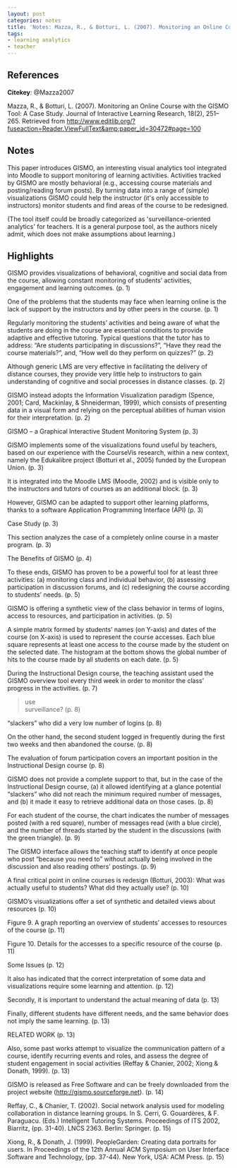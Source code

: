 ```yaml
---
layout: post
categories: notes
title: 'Notes: Mazza, R., & Botturi, L. (2007). Monitoring an Online Course with the GISMO Tool'
tags:
- learning analytics
- teacher
---
```


## References

**Citekey**: @Mazza2007

Mazza, R., & Botturi, L. (2007). Monitoring an Online Course with the GISMO Tool: A Case Study. Journal of Interactive Learning Research, 18(2), 251–265. Retrieved from http://www.editlib.org/?fuseaction=Reader.ViewFullText&amp;paper_id=30472#page=100

## Notes

This paper introduces GISMO, an interesting visual analytics tool integrated into Moodle to support monitoring of learning activities. Activities tracked by GISMO are mostly behavioral (e.g., accessing course materials and posting/reading forum posts). By turning data into a range of (simple) visualizations GISMO could help the instructor (it's only accessible to instructors) monitor students and find areas of the course to be redesigned.

(The tool itself could be broadly categorized as 'surveillance-oriented analytics' for teachers. It is a general purpose tool, as the authors nicely admit, which does not make assumptions about learning.)

## Highlights


GISMO provides visualizations of behavioral, cognitive and social data from the course, allowing constant monitoring of students’ activities, engagement and learning outcomes. (p. 1)

One of the problems that the students may face when learning online is the lack of support by the instructors and by other peers in the course. (p. 1)

Regularly monitoring the students’ activities and being aware of what the students are doing in the course are essential conditions to provide adaptive and effective tutoring. Typical questions that the tutor has to address: “Are students participating in discussions?”, “Have they read the course materials?”, and, “How well do they perform on quizzes?” (p. 2)

Although generic LMS are very effective in facilitating the delivery of distance courses, they provide very little help to instructors to gain understanding of cognitive and social processes in distance classes. (p. 2)

GISMO instead adopts the Information Visualization paradigm (Spence, 2001; Card, Mackinlay, & Shneiderman, 1999), which consists of presenting data in a visual form and relying on the perceptual abilities of human vision for their interpretation. (p. 2)

GISMO – a Graphical Interactive Student Monitoring System (p. 3)

GISMO implements some of the visualizations found useful by teachers, based on our experience with the CourseVis research, within a new context, namely the Edukalibre project (Botturi et al., 2005) funded by the European Union. (p. 3)

It is integrated into the Moodle LMS (Moodle, 2002) and is visible only to the instructors and tutors of courses as an additional block. (p. 3)

However, GISMO can be adapted to support other learning platforms, thanks to a software Application Programming Interface (API) (p. 3)

Case Study (p. 3)

This section analyzes the case of a completely online course in a master program. (p. 3)

The Benefits of GISMO (p. 4)

To these ends, GISMO has proven to be a powerful tool for at least three activities: (a) monitoring class and individual behavior, (b) assessing participation in discussion forums, and (c) redesigning the course according to students’ needs. (p. 5)

GISMO is offering a synthetic view of the class behavior in terms of logins, access to resources, and participation in activities. (p. 5)

A simple matrix formed by students’ names (on Y-axis) and dates of the course (on X-axis) is used to represent the course accesses. Each blue square represents at least one access to the course made by the student on the selected date. The histogram at the bottom shows the global number of hits to the course made by all students on each date. (p. 5)

During the Instructional Design course, the teaching assistant used the GISMO overview tool every third week in order to monitor the class’ progress in the activities. (p. 7)

> use  
 surveillance? (p. 8)

“slackers” who did a very low number of logins (p. 8)

On the other hand, the second student logged in frequently during the first two weeks and then abandoned the course. (p. 8)

The evaluation of forum participation covers an important position in the Instructional Design course (p. 8)

GISMO does not provide a complete support to that, but in the case of the Instructional Design course, (a) it allowed identifying at a glance potential “slackers” who did not reach the minimum required number of messages, and (b) it made it easy to retrieve additional data on those cases. (p. 8)

For each student of the course, the chart indicates the number of messages posted (with a red square), number of messages read (with a blue circle), and the number of threads started by the student in the discussions (with the green triangle). (p. 9)

The GISMO interface allows the teaching staff to identify at once people who post “because you need to” without actually being involved in the discussion and also reading others’ postings. (p. 9)

A final critical point in online courses is redesign (Botturi, 2003): What was actually useful to students? What did they actually use? (p. 10)

GISMO’s visualizations offer a set of synthetic and detailed views about resources (p. 10)

Figure 9. A graph reporting an overview of students’ accesses to resources of the course (p. 11)

Figure 10. Details for the accesses to a specific resource of the course (p. 11)

Some Issues (p. 12)

It also has indicated that the correct interpretation of some data and visualizations require some learning and attention. (p. 12)

Secondly, it is important to understand the actual meaning of data (p. 13)

Finally, different students have different needs, and the same behavior does not imply the same learning. (p. 13)

RELATED WORK (p. 13)

Also, some past works attempt to visualize the communication pattern of a course, identify recurring events and roles, and assess the degree of student engagement in social activities (Reffay & Chanier, 2002; Xiong & Donath, 1999). (p. 13)

GISMO is released as Free Software and can be freely downloaded from the project website (http://gismo.sourceforge.net). (p. 14)

Reffay, C., & Chanier, T. (2002). Social network analysis used for modeling collaboration in distance learning groups. In S. Cerri, G. Gouardères, & F. Paraguacu. (Eds.) Intelligent Tutoring Systems. Proceedings of ITS 2002, Biarritz, (pp. 31-40). LNCS 2363. Berlin: Springer. (p. 15)

Xiong, R., & Donath, J. (1999). PeopleGarden: Creating data portraits for users. In Proceedings of the 12th Annual ACM Symposium on User Interface Software and Technology, (pp. 37-44). New York, USA: ACM Press. (p. 15)
